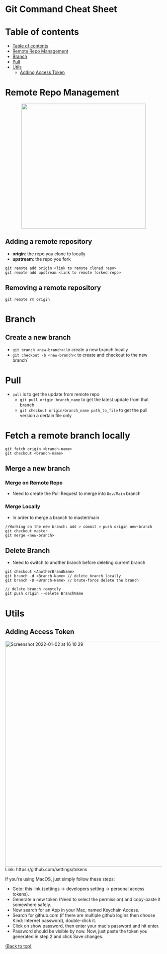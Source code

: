 # Git Command Cheat Sheet

# Table of contents

- [Table of contents](#table-of-contents)
- [Remote Repo Management](#remote-repo-management)
- [Branch](#branch)
- [Pull](#pull)
- [Utils](#utils)
  - [Adding Access Token](#adding-access-token) 

# Remote Repo Management
<p align="center"><img  src="https://user-images.githubusercontent.com/64508435/175200336-a8520e15-3eb8-4d63-995f-c557cb319e7a.png" width="400"/></p>

## Adding a remote repository
- **origin**: the repo you clone to locally
- **upstream**: the repo you fork
```git
git remote add origin <link to remote cloned repo>
git remote add upstream <link to remote forked repo>
```
## Removing a remote repository
```git
git remote rm origin 
```

# Branch
## Create a new branch
- `git branch <new-branch>`: to create a new branch locally
- `git checkout -b <new-branch>`: to create and checkout to the new branch`

# Pull
- `pull` is to get the update from remote repo
  - `git pull origin branch_name` to get the latest update from that branch 
  - `git checkout origin/branch_name path_to_file` to get the pull version a certain file only 


# Fetch a remote branch locally
```git
git fetch origin <branch-name>
git checkout <branch-name>
```

## Merge a new branch
### Merge on Remote Repo
- Need to create the Pull Request to merge into `Dev/Main` branch
### Merge Locally
- In order to merge a branch to master/main
```git
//Working on the new branch: add > commit > push origin new-branch
git checkout master
git merge <new-branch>
```
## Delete Branch
- Need to switch to another branch before deleting current branch
```Git
git checkout <AnotherBrandName>
git branch -d <Branch-Name> // delete branch locally
git branch -D <Branch-Name> // brute-force delete the branch

// delete branch remotely
git push origin --delete BranchName
```
# Utils

## Adding Access Token
<img width="723" alt="Screenshot 2022-01-02 at 16 10 29" src="https://user-images.githubusercontent.com/64508435/147871336-273983a6-e74f-4acf-a227-40a0540bb280.png">
Link: https://github.com/settings/tokens 

If you're using MacOS, just simply follow these steps:

- Goto: this link (settings -> developers setting -> personal access tokens).
- Generate a new token (Need to select the permission) and copy-paste it somewhere safely.
- Now search for an App in your Mac, named Keychain Access.
- Search for github.com (if there are multiple github logins then choose Kind: Internet password), double-click it.
- Click on show password, then enter your mac's password and hit enter.
- Password should be visible by now. Now, just paste the token you generated in step 2 and click Save changes.

[(Back to top)](#table-of-contents)
